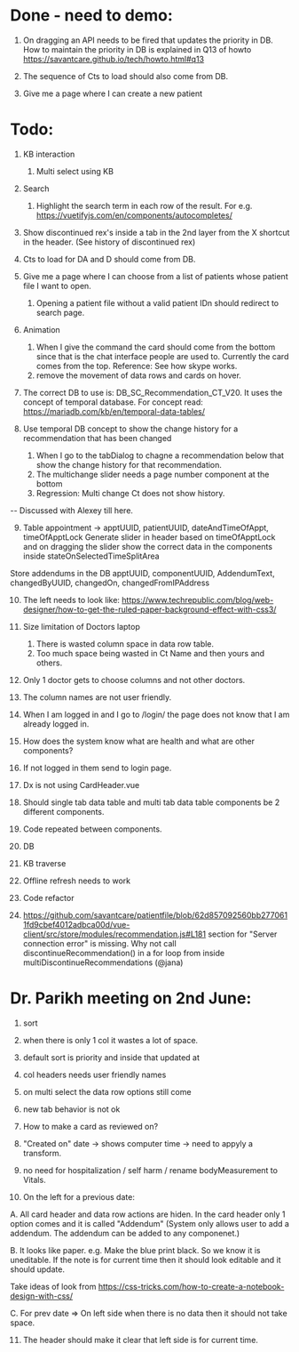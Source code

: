 Done - need to demo:
====================
1. On dragging an API needs to be fired that updates the priority in DB. How to maintain the priority in DB is explained in Q13 of howto https://savantcare.github.io/tech/howto.html#q13

2. The sequence of Cts to load should also come from DB. 

3. Give me a page where I can create a new patient 

Todo:
=====
1. KB interaction
   1. Multi select using KB

2. Search 
   1. Highlight the search term in each row of the result. For e.g. https://vuetifyjs.com/en/components/autocompletes/

3. Show discontinued rex's inside a tab in the 2nd layer from the X shortcut in the header. (See history of discontinued rex)

4. Cts to load for DA and D should come from DB.

5. Give me a page where I can choose from a list of patients whose patient file I want to open.
   1. Opening a patient file without a valid patient IDn should redirect to search page.

6. Animation
    1. When I give the command the card should come from the bottom since that is the chat interface people are used to. Currently the card comes from the top. Reference: See how skype works.
    2. remove the movement of data rows and cards on hover.

7. The correct DB to use is: DB_SC_Recommendation_CT_V20. It uses the concept of temporal database. For concept read: https://mariadb.com/kb/en/temporal-data-tables/

8. Use temporal DB concept to show the change history for a recommendation that has been changed 
    1. When I go to the tabDialog to chagne a recommendation below that show the change history for that recommendation.
    2. The multichange slider needs a page number component at the bottom
    3. Regression: Multi change Ct does not show history.

-- Discussed with Alexey till here.

9. Table appointment -> apptUUID, patientUUID, dateAndTimeOfAppt, timeOfApptLock
Generate slider in header based on timeOfApptLock and on dragging the slider show the correct data in the components inside stateOnSelectedTimeSplitArea

Store addendums in the DB
apptUUID, componentUUID, AddendumText, changedByUUID, changedOn, changedFromIPAddress

10. The left needs to look like: https://www.techrepublic.com/blog/web-designer/how-to-get-the-ruled-paper-background-effect-with-css3/

11. Size limitation of Doctors laptop
    1. There is wasted column space in data row table.
    2. Too much space being wasted in Ct Name and then yours and others.

12. Only 1 doctor gets to choose columns and not other doctors.
   1. The column names are not user friendly.

13. When I am logged in and I go to /login/ the page does not know that I am already logged in.

14. How does the system know what are health and what are other components?

15. If not logged in them send to login page.


13. Dx is not using CardHeader.vue

14. Should single tab data table and multi tab data table components be 2 different components.

15. Code repeated between components.
   1. DB  
   2. KB traverse

16. Offline refresh needs to work

17. Code refactor

   1. https://github.com/savantcare/patientfile/blob/62d857092560bb2770611fd9cbef4012adbca00d/vue-client/src/store/modules/recommendation.js#L181 section for "Server connection error" is missing. Why not call discontinueRecommendation() in a for loop from inside multiDiscontinueRecommendations (@jana)


Dr. Parikh meeting on 2nd June:
===============================
1. sort
2. when there is only 1 col it wastes a lot of space.
3. default sort is priority and inside that updated at
4. col headers needs user friendly names
5. on multi select the data row options still come
6. new tab behavior is not ok
7. How to make a card as reviewed on?
8. "Created on" date -> shows computer time -> need to appyly a transform.
9. no need for hospitalization / self harm / rename bodyMeasurement to Vitals.


10. On the left for a previous date:

A. All card header and data row actions are hiden. In the card header only 1 option comes and it is called "Addendum"
(System only allows user to add a addendum. The addendum can be added to any componenet.)

B. It looks like paper. 
  e.g. Make the blue print black. So we know it is uneditable. If the note is for current time then it should look editable and it should update.

Take ideas of look from https://css-tricks.com/how-to-create-a-notebook-design-with-css/

C. For prev date => On left side when there is no data then it should not take space.

11. The header should make it clear that left side is for current time.

